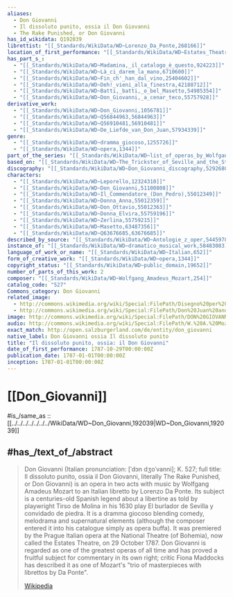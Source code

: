 ```yaml
---
aliases:
  - Don Giovanni
  - Il dissoluto punito, ossia il Don Giovanni
  - The Rake Punished, or Don Giovanni
has_id_wikidata: Q192039
librettist: "[[_Standards/WikiData/WD~Lorenzo_Da_Ponte,268166]]"
location_of_first_performance: "[[_Standards/WikiData/WD~Estates_Theatre,521155]]"
has_part_s_:
  - "[[_Standards/WikiData/WD~Madamina,_il_catalogo_è_questo,924223]]"
  - "[[_Standards/WikiData/WD~Là_ci_darem_la_mano,6710600]]"
  - "[[_Standards/WikiData/WD~Fin_ch'_han_dal_vino,25404602]]"
  - "[[_Standards/WikiData/WD~Deh!_vieni_alla_finestra,42188712]]"
  - "[[_Standards/WikiData/WD~Batti,_batti,_o_bel_Masetto,54985354]]"
  - "[[_Standards/WikiData/WD~Don_Giovanni,_a_cenar_teco,55757928]]"
derivative_work:
  - "[[_Standards/WikiData/WD~Don_Giovanni,1056781]]"
  - "[[_Standards/WikiData/WD~Q56844963,56844963]]"
  - "[[_Standards/WikiData/WD~Q56910481,56910481]]"
  - "[[_Standards/WikiData/WD~De_Liefde_van_Don_Juan,57934339]]"
genre:
  - "[[_Standards/WikiData/WD~dramma_giocoso,1255726]]"
  - "[[_Standards/WikiData/WD~opera,1344]]"
part_of_the_series: "[[_Standards/WikiData/WD~list_of_operas_by_Wolfgang_Amadeus_Mozart,1922620]]"
based_on: "[[_Standards/WikiData/WD~The_Trickster_of_Seville_and_the_Stone_Guest,2714218]]"
discography: "[[_Standards/WikiData/WD~Don_Giovanni_discography,5292680]]"
characters:
  - "[[_Standards/WikiData/WD~Leporello,12324310]]"
  - "[[_Standards/WikiData/WD~Don_Giovanni,51100808]]"
  - "[[_Standards/WikiData/WD~Il_Commendatore_(Don_Pedro),55012349]]"
  - "[[_Standards/WikiData/WD~Donna_Anna,55012359]]"
  - "[[_Standards/WikiData/WD~Don_Ottavio,55012363]]"
  - "[[_Standards/WikiData/WD~Donna_Elvira,55759196]]"
  - "[[_Standards/WikiData/WD~Zerlina,55759215]]"
  - "[[_Standards/WikiData/WD~Masetto,63487356]]"
  - "[[_Standards/WikiData/WD~Q63676685,63676685]]"
described_by_source: "[[_Standards/WikiData/WD~Antologie_z_oper,54459780]]"
instance_of: "[[_Standards/WikiData/WD~dramatico_musical_work,58483083]]"
language_of_work_or_name: "[[_Standards/WikiData/WD~Italian,652]]"
form_of_creative_work: "[[_Standards/WikiData/WD~opera,1344]]"
copyright_status: "[[_Standards/WikiData/WD~public_domain,19652]]"
number_of_parts_of_this_work: 2
composer: "[[_Standards/WikiData/WD~Wolfgang_Amadeus_Mozart,254]]"
catalog_code: "527"
Commons_category: Don Giovanni
related_image:
  - http://commons.wikimedia.org/wiki/Special:FilePath/Disegno%20per%20copertina%20di%20libretto%2C%20disegno%20di%20Peter%20Hoffer%20per%20Don%20Giovanni%20%28s.d.%29%20-%20Archivio%20Storico%20Ricordi%20ICON012442.jpg
  - http://commons.wikimedia.org/wiki/Special:FilePath/Don%20Juan%20and%20the%20statue%20of%20the%20Commander%20mg%200119.jpg
image: http://commons.wikimedia.org/wiki/Special:FilePath/DON%20GIOVANNI%201%C3%A8re%20page.jpg
audio: http://commons.wikimedia.org/wiki/Special:FilePath/W.%20A.%20Mozart%20-%20Don%20Giovanni%20-%2001.%20Ouverture%20%28Josef%20Krips%2C%20Wiener%20Staatsoper%2C%201955%29.ogg
exact_match: http://open.salzburgerland.com/de/entity/don_giovanni
native_label: Don Giovanni ossia Il dissoluto punito
title: "Il dissoluto punito, ossia: il Don Giovanni"
date_of_first_performance: 1787-10-29T00:00:00Z
publication_date: 1787-01-01T00:00:00Z
inception: 1787-01-01T00:00:00Z
---
```


# [[Don_Giovanni]] 

#is_/same_as :: [[../../../../../../../WikiData/WD~Don_Giovanni,192039|WD~Don_Giovanni,192039]] 

## #has_/text_of_/abstract 

> Don Giovanni (Italian pronunciation: [ˈdɔn dʒoˈvanni]; K. 527; full title: Il dissoluto punito, ossia il Don Giovanni, literally The Rake Punished, or Don Giovanni) is an opera in two acts with music by Wolfgang Amadeus Mozart to an Italian libretto by Lorenzo Da Ponte. Its subject is a centuries-old Spanish legend about a libertine as told by playwright Tirso de Molina in his 1630 play El burlador de Sevilla y convidado de piedra. It is a dramma giocoso blending comedy, melodrama and supernatural elements (although the composer entered it into his catalogue simply as opera buffa). It was premiered by the Prague Italian opera at the National Theatre (of Bohemia), now called the Estates Theatre, on 29 October 1787. Don Giovanni is regarded as one of the greatest operas of all time and has proved a fruitful subject for commentary in its own right; critic Fiona Maddocks has described it as one of Mozart's "trio of masterpieces with librettos by Da Ponte".
>
> [Wikipedia](https://en.wikipedia.org/wiki/Don%20Giovanni) 

